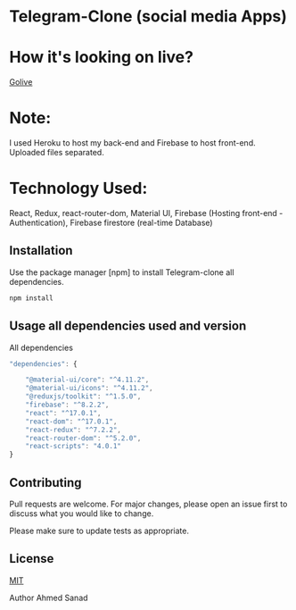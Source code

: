 
# Telegram-Clone (social media Apps)


# How it's looking on live?

[Golive](https://telegram-clone-redux.firebaseapp.com/)


# Note:

I used Heroku to host my back-end and Firebase to host front-end.
Uploaded files separated.


# Technology Used:

React,
Redux,
react-router-dom,
Material UI,
Firebase (Hosting front-end - Authentication),
Firebase firestore (real-time Database)


## Installation

Use the package manager [npm] to install Telegram-clone all dependencies.

```bash
npm install
```


## Usage all dependencies used and version

All dependencies
 
```javascript
"dependencies": {

    "@material-ui/core": "^4.11.2",
    "@material-ui/icons": "^4.11.2",
    "@reduxjs/toolkit": "^1.5.0",
    "firebase": "^8.2.2",
    "react": "^17.0.1",
    "react-dom": "^17.0.1",
    "react-redux": "^7.2.2",
    "react-router-dom": "^5.2.0",
    "react-scripts": "4.0.1"
}
```

## Contributing
Pull requests are welcome. For major changes, please open an issue first to discuss what you would like to change.

Please make sure to update tests as appropriate.

## License
[MIT](https://choosealicense.com/licenses/mit/)

Author
Ahmed Sanad
